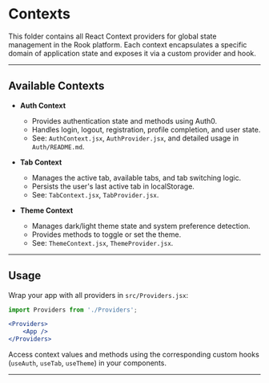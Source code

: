  
# Contexts

This folder contains all React Context providers for global state management in the Rook platform. Each context encapsulates a specific domain of application state and exposes it via a custom provider and hook.

---

## Available Contexts

- **Auth Context**
	- Provides authentication state and methods using Auth0.
	- Handles login, logout, registration, profile completion, and user state.
	- See: `AuthContext.jsx`, `AuthProvider.jsx`, and detailed usage in `Auth/README.md`.

- **Tab Context**
	- Manages the active tab, available tabs, and tab switching logic.
	- Persists the user's last active tab in localStorage.
	- See: `TabContext.jsx`, `TabProvider.jsx`.

- **Theme Context**
	- Manages dark/light theme state and system preference detection.
	- Provides methods to toggle or set the theme.
	- See: `ThemeContext.jsx`, `ThemeProvider.jsx`.

---

## Usage

Wrap your app with all providers in `src/Providers.jsx`:

```jsx
import Providers from './Providers';

<Providers>
	<App />
</Providers>
```

Access context values and methods using the corresponding custom hooks (`useAuth`, `useTab`, `useTheme`) in your components.

---